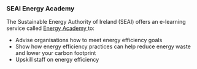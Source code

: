 ###  SEAI Energy Academy

The Sustainable Energy Authority of Ireland (SEAI) offers an e-learning
service called [ Energy Academy ](https://www.seai.ie/energyacademy/) to:

  * Advise organisations how to meet energy efficiency goals 
  * Show how energy efficiency practices can help reduce energy waste and lower your carbon footprint 
  * Upskill staff on energy efficiency 
